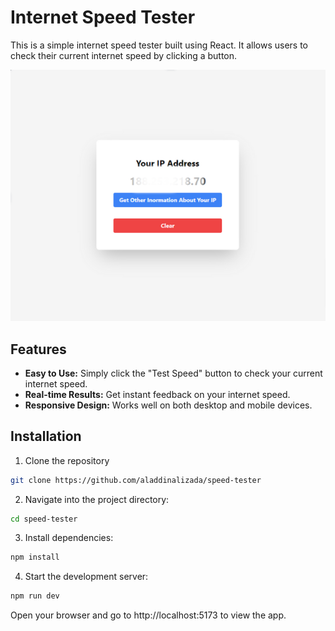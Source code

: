 # Internet Speed Tester

This is a simple internet speed tester built using React. It allows users to check their current internet speed by clicking a button.

<img title="cover-photo" src="./public/downland.png">


## Features

- **Easy to Use:** Simply click the "Test Speed" button to check your current internet speed.
- **Real-time Results:** Get instant feedback on your internet speed.
- **Responsive Design:** Works well on both desktop and mobile devices.

## Installation

1. Clone the repository

```bash
git clone https://github.com/aladdinalizada/speed-tester
```
2. Navigate into the project directory:
```bash
cd speed-tester
```
3. Install dependencies:
```bash
npm install
```
4. Start the development server:
```bash
npm run dev
```


Open your browser and go to http://localhost:5173 to view the app.
